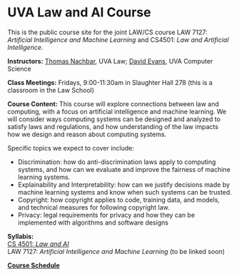 <h1>
  UVA Law and AI Course
</h1>

This is the public course site for the joint LAW/CS course LAW 7127: _Artificial Intelligence and Machine Learning_ and CS4501: _Law and Artificial Intelligence_.

**Instructors:** [Thomas Nachbar](https://www.law.virginia.edu/faculty/profile/tbn4n/1194120), UVA Law; [David Evans](https://www.cs.virginia.edu/evans), UVA Computer Science

**Class Meetings:** Fridays, 9:00-11:30am in Slaughter Hall 278 (this is a classroom in the Law School)

**Course Content:**
This course will explore connections between law and computing, with a focus on artificial intelligence and machine learning. We will consider ways computing systems can be designed and analyzed to satisfy laws and regulations, and how understanding of the law impacts how we design and reason about computing systems. 

Specific topics we expect to cover include:

- Discrimination: how do anti-discrimination laws apply to computing systems, and how can we evaluate and improve the fairness of machine learning systems.
- Explainability and Interpretability: how can we justify decisions made by machine learning systems and know when such systems can be trusted.
- Copyright: how copyright applies to code, training data, and models, and technical measures for following copyright law.
- Privacy: legal requirements for privacy and how they can be implemented with algorithms and software designs

**Syllabis:**  
[CS 4501: _Law and AI_](/ailaw-syllabus)  
LAW 7127: _Artificial Intelligence and Machine Learning_ (to be linked soon)  

[**Course Schedule**](/schedule)

